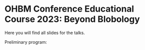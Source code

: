 # OHBM Conference Educational Course 2023: Beyond Blobology

Here you will find all slides for the talks.

Preliminary program:


